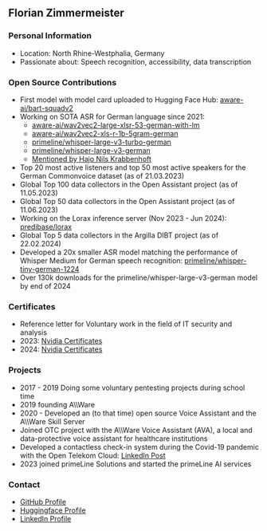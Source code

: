## Florian Zimmermeister

### Personal Information
- Location: North Rhine-Westphalia, Germany
- Passionate about: Speech recognition, accessibility, data transcription

### Open Source Contributions
- First model with model card uploaded to Hugging Face Hub: [aware-ai/bart-squadv2](https://huggingface.co/aware-ai/bart-squadv2/commits/main)
- Working on SOTA ASR for German language since 2021:
  - [aware-ai/wav2vec2-large-xlsr-53-german-with-lm](https://huggingface.co/aware-ai/wav2vec2-large-xlsr-53-german-with-lm)
  - [aware-ai/wav2vec2-xls-r-1b-5gram-german](https://huggingface.co/aware-ai/wav2vec2-xls-r-1b-5gram-german)
  - [primeline/whisper-large-v3-turbo-german](https://huggingface.co/primeline/whisper-large-v3-turbo-german)
  - [primeline/whisper-large-v3-german](https://huggingface.co/primeline/whisper-large-v3-german)
  - [Mentioned by Hajo Nils Krabbenhoft](https://arxiv.org/pdf/2206.12693)
- Top 20 most active listeners and top 50 most active speakers for the German Commonvoice dataset (as of 21.03.2023)
- Global Top 100 data collectors in the Open Assistant project (as of 11.05.2023)
- Global Top 50 data collectors in the Open Assistant project (as of 11.06.2023)
- Working on the Lorax inference server (Nov 2023 - Jun 2024): [predibase/lorax](https://github.com/predibase/lorax)
- Global Top 5 data collectors in the Argilla DIBT project (as of 22.02.2024)
- Developed a 20x smaller ASR model matching the performance of Whisper Medium for German speech recognition: [primeline/whisper-tiny-german-1224](https://huggingface.co/primeline/whisper-tiny-german-1224)
- Over 130k downloads for the primeline/whisper-large-v3-german model by end of 2024

### Certificates
- Reference letter for Voluntary work in the field of IT security and analysis
- 2023: [Nvidia Certificates](https://github.com/flozi00/flozi00/tree/main/assets/2023)
- 2024: [Nvidia Certificates](https://github.com/flozi00/flozi00/tree/main/assets/2024)

### Projects
- 2017 - 2019 Doing some voluntary pentesting projects during school time
- 2019 founding A\\\\Ware
- 2020 - Developed an (to that time) open source Voice Assistant and the A\\\\Ware Skill Server
- Joined OTC project with the A\\\\Ware Voice Assistant (AVA), a local and data-protective voice assistant for healthcare institutions
- Developed a contactless check-in system during the Covid-19 pandemic with the Open Telekom Cloud: [LinkedIn Post](https://www.linkedin.com/posts/telekomtechboostprogramm_kontaktloser-besucher-check-in-der-neue-activity-6712304055760257024-dunT?utm_source=share&utm_medium=member_desktop)
- 2023 joined primeLine Solutions and started the primeLine AI services

### Contact
- [GitHub Profile](https://github.com/flozi00/flozi00)
- [Huggingface Profile](https://huggingface.co/flozi00)
- [LinkedIn Profile](https://www.linkedin.com/in/florian-zimmermeister-83bb331ab)
